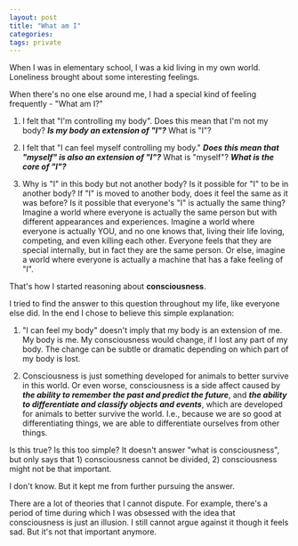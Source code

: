 ```yaml
---
layout: post
title: "What am I"
categories:
tags: private
---
```


When I was in elementary school, I was a kid living in my own world. Loneliness
brought about some interesting feelings. 

When there's no one else around me, I had a special kind of feeling frequently -
"What am I?"

1. I felt that "I'm controlling my body". Does this mean that I'm not my body?
***Is my body an extension of "I"?*** What is "I"? 

2. I felt that "I can feel myself controlling my body."  ***Does this mean that
"myself" is also an extension of "I"?*** What is "myself"? ***What is the core
of "I"?***

3. Why is "I" in this body but not another body? Is it possible for "I" to be in
another body? If "I" is moved to another body, does it feel the same as it was
before? Is it possible that everyone's "I" is actually the same thing? Imagine a
world where everyone is actually the same person but with different appearances
and experiences. Imagine a world where everyone is actually YOU, and no one
knows that, living their life loving, competing, and even killing each other.
Everyone feels that they are special internally, but in fact they are the same
person. Or else, imagine a world where everyone is actually a machine that has a
fake feeling of "I". 

That's how I started reasoning about **consciousness**.

I tried to find the answer to this question throughout my life, like everyone
else did. In the end I chose to believe this simple explanation:

1. "I can feel my body" doesn't imply that my body is an extension of me. My
body is me. My consciousness would change, if I lost any part of my body. The
change can be subtle or dramatic depending on which part of my body is lost.

2. Consciousness is just something developed for animals to better survive in
this world. Or even worse, consciousness is a side affect caused by ***the
ability to remember the past and predict the future***, and ***the ability to
differentiate and classify objects and events***, which are developed for
animals to better survive the world. I.e., because we are so good at
differentiating things, we are able to differentiate
ourselves from other things. 

Is this true? Is this too simple? It doesn't answer "what is consciousness", but
only says that 1) consciousness cannot be divided, 2) consciousness might not be
that important. 

I don't know. But it kept me from further pursuing the answer.

There are a lot of theories that I cannot dispute. For example, 
there's a period of time during which I was obsessed with the idea that
consciousness is just an illusion. I still cannot argue against it though it
feels sad. But it's not that important anymore. 

